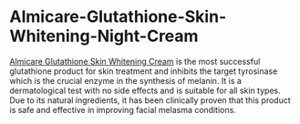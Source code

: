 # Almicare-Glutathione-Skin-Whitening-Night-Cream
<a href="https://www.healthcarebeauty.in/shop/almicare-glutathione-skin-whitening-night-cream">Almicare Glutathione Skin Whitening Cream</a> is the most successful glutathione product for skin treatment and inhibits the target tyrosinase which is the crucial enzyme in the synthesis of melanin. It is a dermatological test with no side effects and is suitable for all skin types. Due to its natural ingredients, it has been clinically proven that this product is safe and effective in improving facial melasma conditions.
